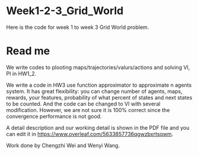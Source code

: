 # Week1-2-3_Grid_World
Here is the code for week 1 to week 3 Grid World problem.

# Read me
We write codes to plooting maps/trajectories/valurs/actions and solving VI, PI in HW1_2.

We write a code in HW3 use function approximator to approximate n agents system. It has great flexibility: you can change number of agents, maps, rewards, your features, probability of what percent of states and next states to be counted. And the code can be changed to VI with several modification. However, we are not sure it is 100\% correct since the convergence performance is not good.

A detail description and our working detail is shown in the PDF file and you can edit it in https://www.overleaf.com/5633857736qgwzbxrtsqwm.

Work done by Chengzhi Wei and Wenyi Wang.
